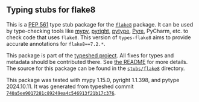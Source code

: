 ## Typing stubs for flake8

This is a [PEP 561](https://peps.python.org/pep-0561/)
type stub package for the [`flake8`](https://github.com/pycqa/flake8) package.
It can be used by type-checking tools like
[mypy](https://github.com/python/mypy/),
[pyright](https://github.com/microsoft/pyright),
[pytype](https://github.com/google/pytype/),
[Pyre](https://pyre-check.org/),
PyCharm, etc. to check code that uses `flake8`. This version of
`types-flake8` aims to provide accurate annotations for
`flake8==7.2.*`.

This package is part of the [typeshed project](https://github.com/python/typeshed).
All fixes for types and metadata should be contributed there.
See [the README](https://github.com/python/typeshed/blob/main/README.md)
for more details. The source for this package can be found in the
[`stubs/flake8`](https://github.com/python/typeshed/tree/main/stubs/flake8)
directory.

This package was tested with
mypy 1.15.0,
pyright 1.1.398,
and pytype 2024.10.11.
It was generated from typeshed commit
[`740a5ee9017281c89249ea4c546913f21b17c376`](https://github.com/python/typeshed/commit/740a5ee9017281c89249ea4c546913f21b17c376).